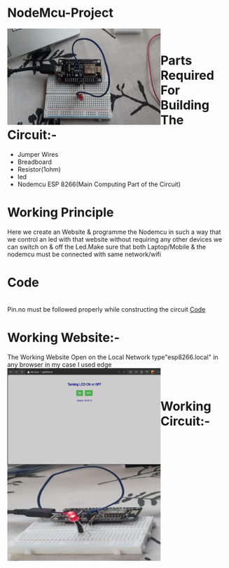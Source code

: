 # NodeMcu-Project


<img src="./img/img1.jpg" align="left" height="220" width="350">


<br>


# Parts Required For Building The Circuit:-
 
 
 
<ul>
  <li>Jumper Wires</li>
  <li>Breadboard</li>
 <li>Resistor(1ohm)</li>
  <li> led </li>
  <li>Nodemcu ESP 8266(Main Computing Part of the Circuit)</li>
 
  
  
</ul>

# Working Principle

Here we create an Website & programme the Nodemcu in such a way that we control an led with that website without requiring any other devices we can switch on & off the Led.Make sure that both Laptop/Mobile & the nodemcu must be connected with same network/wifi

# Code 

<br>Pin.no must be followed properly while constructing the circuit 
[Code](https://github.com/Shinjan-saha/IOT-Nodemcu/blob/main/code.ino)
<br>

# Working Website:-

 The Working Website Open on the Local Network type"esp8266.local" in any browser in my case I used edge
<img src="./img/screen-1.png" align="left" height="220" width="350">







<br>


# Working Circuit:-

<img src="./img/working-light.png" align="left" height="220" width="350">

<br>
